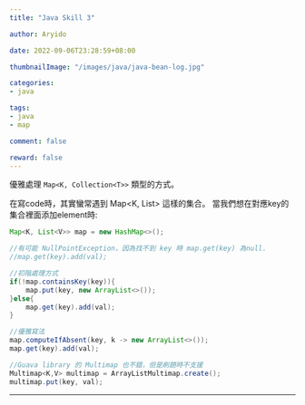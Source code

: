 ```yaml
---
title: "Java Skill 3"

author: Aryido

date: 2022-09-06T23:28:59+08:00

thumbnailImage: "/images/java/java-bean-log.jpg"

categories:
- java

tags:
- java
- map

comment: false

reward: false
---
```

<!--BODY-->

優雅處理 ```Map<K, Collection<T>>``` 類型的方式。

<!--more-->

在寫code時，其實蠻常遇到 Map<K, List<V>> 這樣的集合。 當我們想在對應key的集合裡面添加element時:

```java
Map<K, List<V>> map = new HashMap<>();

//有可能 NullPointException，因為找不到 key 時 map.get(key) 為null.
//map.get(key).add(val);

//初階處理方式
if(!map.containsKey(key)){
    map.put(key, new ArrayList<>());
}else{
    map.get(key).add(val);
}

//優雅寫法
map.computeIfAbsent(key, k -> new ArrayList<>());
map.get(key).add(val);

//Guava library 的 Multimap 也不錯，但是刷題時不支援
Multimap<K,V> multimap = ArrayListMultimap.create();
multimap.put(key, val);

```

---
